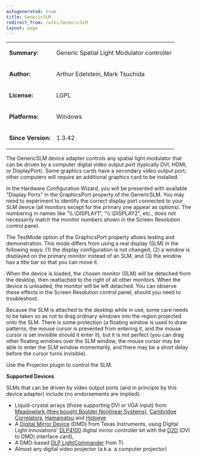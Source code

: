 ```yaml
---
autogenerated: true
title: GenericSLM
redirect_from: /wiki/GenericSLM
layout: page
---
```


<table>
<tr>
<td markdown="1">

**Summary:**

</td>
<td markdown="1">

Generic Spatial Light Modulator controller

</td>
</tr>
<tr>
<td markdown="1">

**Author:**

</td>
<td markdown="1">

Arthur Edelstein, Mark Tsuchida

</td>
</tr>
<tr>
<td markdown="1">

**License:**

</td>
<td markdown="1">

LGPL

</td>
</tr>
<tr>
<td markdown="1">

**Platforms:**

</td>
<td markdown="1">

Windows

</td>
</tr>
<tr>
<td markdown="1">

**Since Version:**

</td>
<td markdown="1">

1.3.42

</td>
</tr>
</table>

The GenericSLM device adapter controls any spatial light modulator that
can be driven by a computer digital video output port (typically DVI,
HDMI, or DisplayPort). Some graphics cards have a secondary video output
port; other computers will require an additional graphics card to be
installed.

In the Hardware Configuration Wizard, you will be presented with
available "Display Ports" in the GraphicsPort property of the
GenericSLM. You may need to experiment to identify the correct display
port connected to your SLM device (all monitors except for the primary
one appear as options). The numbering in names like "\\\\.\\DISPLAY1",
"\\\\.\\DISPLAY2", etc., does not necessarily match the monitor numbers
shown in the Screen Resolution control panel.

The TestMode option of the GraphicsPort property allows testing and
demonstration. This mode differs from using a real display (SLM) in the
following ways: (1) the display configuration is not changed, (2) a
window is displayed on the primary monitor instead of an SLM, and (3)
the window has a title bar so that you can move it.

When the device is loaded, the chosen monitor (SLM) will be detached
from the desktop, then reattached to the right of all other monitors.
When the device is unloaded, the monitor will be left detached. You can
observe these effects in the Screen Resolution control panel, should you
need to troubleshoot.

Because the SLM is attached to the desktop while in use, some care needs
to be taken so as not to drag ordinary windows into the region projected
onto the SLM. There is some protection (a floating window is used to
draw patterns, the mouse cursor is prevented from entering it, and the
mouse cursor is set invisible should it enter it), but it is not perfect
(you can drag other floating windows over the SLM window, the mouse
cursor may be able to enter the SLM window momentarily, and there may be
a short delay before the cursor turns invisible).

Use the Projector plugin to control the SLM.

**Supported Devices**

SLMs that can be driven by video output ports (and in principle by this
device adapter) include (no endorsements are implied):

-   Liquid-crystal arrays (those supporting DVI or VGA input) from
    [Meadowlark (they bought Boulder Nonlinear
    Systems)](http://www.meadowlark.com/xy-spatial-light-modulator-p-119),
    [Cambridge
    Correlators](http://www.cambridgecorrelators.com/products.html),
    [Hamamatsu](http://www.hamamatsu.com/us/en/product/category/3200/4015/index.html)
    and
    [Holoeye](http://www.holoeye.com/spatial_light_modulators-technology.html)
-   A [Digital Mirror
    Device](http://en.wikipedia.org/wiki/Digital_micromirror_device)
    (DMD) from Texas Instruments, using Digital Light Innovations'
    [DLP4100](http://www.dlinnovations.com/products/d4100.html) digital
    mirror controller kit with the
    [D2D](http://www.dlinnovations.com/products/D2D.html) (DVI to DMD)
    interface card),
-   A DMD-based [DLP
    LightCommander](http://www.ti.com/DLPLightCommander) from TI.
-   Almost any digital video projector (a.k.a. a computer projector)

